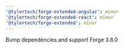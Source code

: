 ```yaml
---
'@tylertech/forge-extended-angular': minor
'@tylertech/forge-extended-react': minor
'@tylertech/forge-extended': minor
---
```


Bump dependencies and support Forge 3.8.0
